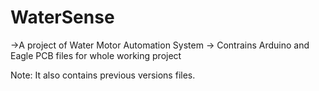 # WaterSense
->A project of Water Motor Automation System
-> Contrains Arduino and Eagle PCB files for whole working project

Note: It also contains previous versions files. 
